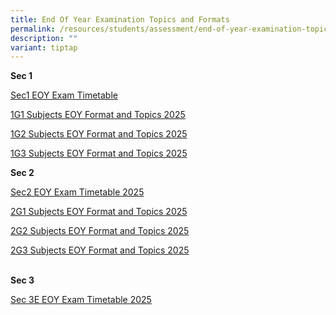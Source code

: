 ```yaml
---
title: End Of Year Examination Topics and Formats
permalink: /resources/students/assessment/end-of-year-examination-topics-and-formats/
description: ""
variant: tiptap
---
```

<p><strong>Sec 1</strong>
</p>
<p><a href="/files/EOY Exam Topics/2025/2025_Sec1_EOY_Exam_Timetable.pdf" rel="noopener nofollow" target="_blank">Sec1 EOY Exam Timetable</a>
</p>
<p><a href="/files/EOY Exam Topics/2025/1G1_Subjects_EOY_Format_and_Topics_2025.pdf" rel="noopener nofollow" target="_blank">1G1 Subjects EOY Format and Topics 2025</a>
</p>
<p><a href="/files/EOY Exam Topics/2025/1G2_Subjects_EOY_Format_and_Topics_2025.pdf" rel="noopener nofollow" target="_blank">1G2 Subjects EOY Format and Topics 2025</a>
</p>
<p><a href="/files/EOY Exam Topics/2025/1G3_Subjects_EOY_Format_and_Topics_2025.pdf" rel="noopener nofollow" target="_blank">1G3 Subjects EOY Format and Topics 2025</a>
<br>
</p>
<p><strong>Sec 2</strong>
</p>
<p><a href="/files/EOY Exam Topics/2025/2025_Sec2_EOY_Exam_Timetable.pdf" rel="noopener nofollow" target="_blank">Sec2 EOY Exam Timetable 2025</a>
</p>
<p><a href="/files/EOY Exam Topics/2025/2G1_Subjects_EOY_Format_and_Topics_2025.pdf" rel="noopener nofollow" target="_blank">2G1 Subjects EOY Format and Topics 2025</a>
</p>
<p><a href="/files/EOY Exam Topics/2025/2G2_Subjects_EOY_Format_and_Topics_2025.pdf" rel="noopener nofollow" target="_blank">2G2 Subjects EOY Format and Topics 2025</a>
</p>
<p><a href="/files/EOY Exam Topics/2025/2G3_Subjects_EOY_Format_and_Topics_2025.pdf" rel="noopener nofollow" target="_blank">2G3 Subjects EOY Format and Topics 2025</a>
</p>
<p>
<br><strong>Sec 3</strong>
</p>
<p><a href="/files/EOY Exam Topics/2025/2025_Sec_3E_EOY_Exam_Timetable.pdf" rel="noopener nofollow" target="_blank">Sec 3E EOY Exam Timetable 2025</a>
</p>
<p>
<br>
</p>